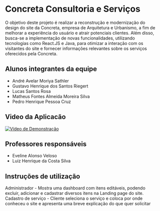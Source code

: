# Concreta Consultoria e Serviços

O objetivo deste projeto é realizar a reconstrução e modernização do design do site da Concreta, empresa de Arquitetura e Urbanismo, a fim de melhorar a experiência do usuário e atrair potenciais clientes. Além disso, busca-se a implementação de novas funcionalidades, utilizando tecnologias como React.JS e Java, para otimizar a interação com os visitantes do site e fornecer informações relevantes sobre os serviços oferecidos pela Concreta.

## Alunos integrantes da equipe

* André Avelar Moriya Sathler
* Gustavo Henrique dos Santos Riegert
* Lucas Santos Rosa
* Matheus Fontes Almeida Moreira Silva
* Pedro Henrique Pessoa Cruz


## Video da Aplicacão

[![Vídeo de Demonstração](https://img.youtube.com/vi/bIgjkhwWEY8/0.jpg)](https://www.youtube.com/watch?v=bIgjkhwWEY8)
## Professores responsáveis

* Eveline Alonso Veloso
* Luiz Henrique da Costa Silva

## Instruções de utilização

Administrador - Mostra uma dashboard com itens editáveis, podendo excluir, adicionar e cadastrar diversos itens na Landing page do site. 
Cadastro de serviço - Cliente seleciona o serviço e coloca por onde conheceu o site e apresenta uma breve explicação do que quer solicitar
